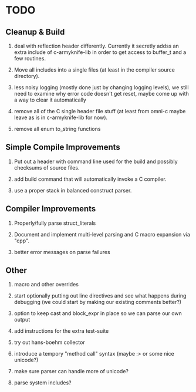 # TODO

## Cleanup & Build

1. deal with reflection header differently. Currently it secretly
   addss an extra include of c-armyknife-lib in order to get access to
   buffer_t and a few routines.

1. Move all includes into a single files (at least in the compiler
   source directory).

1. less noisy logging (mostly done just by changing logging levels),
   we still need to examine why error code doesn't get reset, maybe
   come up with a way to clear it automatically

1. remove all of the C single header file stuff (at least from omni-c
   maybe leave as is in c-armyknife-lib for now).

1. remove all enum to_string functions

## Simple Compile Improvements

1. Put out a header with command line used for the build and possibly
   checksums of source files.

1. add build command that will automatically invoke a C compiler.

1. use a proper stack in balanced construct parser.

## Compiler Improvements

1. Properly/fully parse struct_literals

1. Document and implement multi-level parsing and C macro expansion
   via "cpp".

1. better error messages on parse failures

## Other

1. macro and other overrides

1. start optionally putting out line directives and see what happens
   during debugging (we could start by making our existing comments
   better?)

1. option to keep cast and block_expr in place so we can parse our own
   output

1. add instructions for the extra test-suite

1. try out hans-boehm collector

1. introduce a tempory "method call" syntax (maybe :> or some nice
   unicode?)

1. make sure parser can handle more of unicode?

1. parse system includes?

